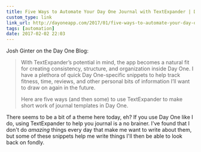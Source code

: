 ```yaml
---
title: Five Ways to Automate Your Day One Journal with TextExpander | Day One Blog
custom_type: link
link_url: http://dayoneapp.com/2017/01/five-ways-to-automate-your-day-one-journal-with-textexpander/
tags: [automation]
date: 2017-02-02 22:03
---
```

Josh Ginter on the Day One Blog:

> With TextExpander’s potential in mind, the app becomes a natural fit for creating consistency, structure, and organization inside Day One. I have a plethora of quick Day One-specific snippets to help track fitness, time, reviews, and other personal bits of information I’ll want to draw on again in the future.
>
> Here are five ways (and then some) to use TextExpander to make short work of journal templates in Day One.

There seems to be a bit of a theme here today, eh? If you use Day One like I do, using TextExpander to help you journal is a no brainer. I've found that I don't do *amazing* things every day that make me want to write about them, but some of these snippets help me write things I'll then be able to look back on fondly.
